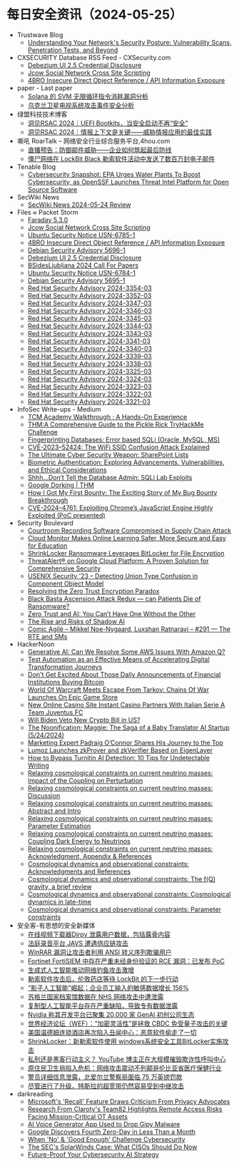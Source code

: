 # 每日安全资讯（2024-05-25）

- Trustwave Blog
  - [Understanding Your Network's Security Posture: Vulnerability Scans, Penetration Tests, and Beyond](https://www.trustwave.com/en-us/resources/blogs/trustwave-blog/understanding-your-networks-security-posture-vulnerability-scans-penetration-tests-and-beyond/)
- CXSECURITY Database RSS Feed - CXSecurity.com
  - [Debezium UI 2.5 Credential Disclosure](https://cxsecurity.com/issue/WLB-2024050075)
  - [Jcow Social Network Cross Site Scripting](https://cxsecurity.com/issue/WLB-2024050074)
  - [4BRO Insecure Direct Object Reference / API Information Exposure](https://cxsecurity.com/issue/WLB-2024050073)
- paper - Last paper
  - [Solana 的 SVM 无限循环指令消耗漏洞分析](https://paper.seebug.org/3169/)
  - [乌克兰卫星电视系统攻击事件安全分析](https://paper.seebug.org/3168/)
- 绿盟科技技术博客
  - [洞见RSAC 2024｜UEFI Bootkits，当安全启动不再“安全”](https://blog.nsfocus.net/rsac-2024uefi-bootkits/)
  - [洞见RSAC 2024｜情报上下文是关键——威胁情报应用的最佳实践](https://blog.nsfocus.net/rsac-2024/)
- 嘶吼 RoarTalk – 网络安全行业综合服务平台,4hou.com
  - [直播预告：防御邮件威胁——企业如何筑起最后防线](https://www.4hou.com/posts/MK0O)
  - [僵尸网络在 LockBit Black 勒索软件活动中发送了数百万封电子邮件](https://www.4hou.com/posts/jgyv)
- Tenable Blog
  - [Cybersecurity Snapshot: EPA Urges Water Plants To Boost Cybersecurity, as OpenSSF Launches Threat Intel Platform for Open Source Software](https://www.tenable.com/blog/cybersecurity-snapshot-epa-urges-water-plants-to-boost-cybersecurity-as-openssf-launches)
- SecWiki News
  - [SecWiki News 2024-05-24 Review](http://www.sec-wiki.com/?2024-05-24)
- Files ≈ Packet Storm
  - [Faraday 5.3.0](https://packetstormsecurity.com/files/178799/faraday-5.3.0.tar.gz)
  - [Jcow Social Network Cross Site Scripting](https://packetstormsecurity.com/files/178798/jcow142-xss.txt)
  - [Ubuntu Security Notice USN-6785-1](https://packetstormsecurity.com/files/178797/USN-6785-1.txt)
  - [4BRO Insecure Direct Object Reference / API Information Exposure](https://packetstormsecurity.com/files/178796/SA-20240522-0.txt)
  - [Debian Security Advisory 5696-1](https://packetstormsecurity.com/files/178795/dsa-5696-1.txt)
  - [Debezium UI 2.5 Credential Disclosure](https://packetstormsecurity.com/files/178794/debeziumui25-disclose.txt)
  - [BSidesLjubljana 2024 Call For Papers](https://packetstormsecurity.com/files/178793/bsidesljubljana2024-cfp.txt)
  - [Ubuntu Security Notice USN-6784-1](https://packetstormsecurity.com/files/178792/USN-6784-1.txt)
  - [Debian Security Advisory 5695-1](https://packetstormsecurity.com/files/178791/dsa-5695-1.txt)
  - [Red Hat Security Advisory 2024-3354-03](https://packetstormsecurity.com/files/178790/RHSA-2024-3354-03.txt)
  - [Red Hat Security Advisory 2024-3352-03](https://packetstormsecurity.com/files/178789/RHSA-2024-3352-03.txt)
  - [Red Hat Security Advisory 2024-3347-03](https://packetstormsecurity.com/files/178788/RHSA-2024-3347-03.txt)
  - [Red Hat Security Advisory 2024-3346-03](https://packetstormsecurity.com/files/178787/RHSA-2024-3346-03.txt)
  - [Red Hat Security Advisory 2024-3345-03](https://packetstormsecurity.com/files/178786/RHSA-2024-3345-03.txt)
  - [Red Hat Security Advisory 2024-3344-03](https://packetstormsecurity.com/files/178785/RHSA-2024-3344-03.txt)
  - [Red Hat Security Advisory 2024-3343-03](https://packetstormsecurity.com/files/178784/RHSA-2024-3343-03.txt)
  - [Red Hat Security Advisory 2024-3341-03](https://packetstormsecurity.com/files/178783/RHSA-2024-3341-03.txt)
  - [Red Hat Security Advisory 2024-3340-03](https://packetstormsecurity.com/files/178782/RHSA-2024-3340-03.txt)
  - [Red Hat Security Advisory 2024-3339-03](https://packetstormsecurity.com/files/178781/RHSA-2024-3339-03.txt)
  - [Red Hat Security Advisory 2024-3338-03](https://packetstormsecurity.com/files/178780/RHSA-2024-3338-03.txt)
  - [Red Hat Security Advisory 2024-3325-03](https://packetstormsecurity.com/files/178779/RHSA-2024-3325-03.txt)
  - [Red Hat Security Advisory 2024-3324-03](https://packetstormsecurity.com/files/178778/RHSA-2024-3324-03.txt)
  - [Red Hat Security Advisory 2024-3323-03](https://packetstormsecurity.com/files/178777/RHSA-2024-3323-03.txt)
  - [Red Hat Security Advisory 2024-3322-03](https://packetstormsecurity.com/files/178776/RHSA-2024-3322-03.txt)
  - [Red Hat Security Advisory 2024-3321-03](https://packetstormsecurity.com/files/178775/RHSA-2024-3321-03.txt)
- InfoSec Write-ups - Medium
  - [TCM Academy Walkthrough : A Hands-On Experience](https://infosecwriteups.com/tcm-academy-walkthrough-a-hands-on-experience-e891243c61a8?source=rss----7b722bfd1b8d---4)
  - [THM:A Comprehensive Guide to the Pickle Rick TryHackMe Challenge](https://infosecwriteups.com/thm-a-comprehensive-guide-to-the-pickle-rick-tryhackme-challenge-9a157238e628?source=rss----7b722bfd1b8d---4)
  - [Fingerprinting Databases: Error based SQLi (Oracle, MySQL, MS)](https://infosecwriteups.com/fingerprinting-databases-error-based-sqli-oracle-mysql-ms-08926f83124f?source=rss----7b722bfd1b8d---4)
  - [CVE-2023–52424: The WiFi SSID Confusion Attack Explained](https://infosecwriteups.com/cve-2023-52424-the-wifi-ssid-confusion-attack-explained-26e43f5cff40?source=rss----7b722bfd1b8d---4)
  - [The Ultimate Cyber Security Weapon: SharePoint Lists](https://infosecwriteups.com/the-ultimate-cyber-security-weapon-sharepoint-lists-6232b74903fb?source=rss----7b722bfd1b8d---4)
  - [Biometric Authentication: Exploring Advancements, Vulnerabilities, and Ethical Considerations](https://infosecwriteups.com/biometric-authentication-exploring-advancements-vulnerabilities-and-ethical-considerations-72cf80084ab4?source=rss----7b722bfd1b8d---4)
  - [Shhh…Don’t Tell the Database Admin: SQLi Lab Exploits](https://infosecwriteups.com/shhh-dont-tell-the-database-admin-sqli-lab-exploits-5472db4c76ce?source=rss----7b722bfd1b8d---4)
  - [Google Dorking | THM](https://infosecwriteups.com/google-dorking-thm-a87dc849c4b8?source=rss----7b722bfd1b8d---4)
  - [How I Got My First Bounty: The Exciting Story of My Bug Bounty Breakthrough](https://infosecwriteups.com/how-i-got-my-first-bounty-the-exciting-story-of-my-bug-bounty-breakthrough-d8391973ed41?source=rss----7b722bfd1b8d---4)
  - [CVE-2024–4761: Exploiting Chrome’s JavaScript Engine Highly Exploited (PoC presented)](https://infosecwriteups.com/cve-2024-4761-exploiting-chromes-javascript-engine-highly-exploited-poc-presented-dcf9cab95c00?source=rss----7b722bfd1b8d---4)
- Security Boulevard
  - [Courtroom Recording Software Compromised in Supply Chain Attack](https://securityboulevard.com/2024/05/courtroom-recording-software-compromised-in-supply-chain-attack/)
  - [Cloud Monitor Makes Online Learning Safer, More Secure and Easy for Education](https://securityboulevard.com/2024/05/cloud-monitor-makes-online-learning-safer-more-secure-and-easy-for-education/)
  - [ShrinkLocker Ransomware Leverages BitLocker for File Encryption](https://securityboulevard.com/2024/05/shrinklocker-ransomware-leverages-bitlocker-for-file-encryption/)
  - [ThreatAlert® on Google Cloud Platform: A Proven Solution for Comprehensive Security](https://securityboulevard.com/2024/05/threatalert-on-google-cloud-platform-a-proven-solution-for-comprehensive-security/)
  - [USENIX Security ’23 – Detecting Union Type Confusion in Component Object Model](https://securityboulevard.com/2024/05/usenix-security-23-detecting-union-type-confusion-in-component-object-model/)
  - [Resolving the Zero Trust Encryption Paradox](https://securityboulevard.com/2024/05/resolving-the-zero-trust-encryption-paradox/)
  - [Black Basta Ascension Attack Redux — can Patients Die of Ransomware?](https://securityboulevard.com/2024/05/ascension-black-basta-reduc-richixbw/)
  - [Zero Trust and AI: You Can’t Have One Without the Other](https://securityboulevard.com/2024/05/zero-trust-and-ai-you-cant-have-one-without-the-other/)
  - [The Rise and Risks of Shadow AI](https://securityboulevard.com/2024/05/the-rise-and-risks-of-shadow-ai/)
  - [Comic Agilé – Mikkel Noe-Nygaard, Luxshan Ratnaravi – #291 — The RTE and SMs](https://securityboulevard.com/2024/05/comic-agile-mikkel-noe-nygaard-luxshan-ratnaravi-291-the-rte-and-sms/)
- HackerNoon
  - [Generative AI: Can We Resolve Some AWS Issues With Amazon Q?](https://hackernoon.com/generative-ai-can-we-resolve-some-aws-issues-with-amazon-q?source=rss)
  - [Test Automation as an Effective Means of Accelerating Digital Transformation Journeys](https://hackernoon.com/test-automation-as-an-effective-means-of-accelerating-digital-transformation-journeys?source=rss)
  - [Don't Get Excited About Those Daily Announcements of Financial Institutions Buying Bitcoin](https://hackernoon.com/dont-get-excited-about-those-daily-announcements-of-financial-institutions-buying-bitcoin?source=rss)
  - [World Of Warcraft Meets Escape From Tarkov: Chains Of War Launches On Epic Game Store](https://hackernoon.com/world-of-warcraft-meets-escape-from-tarkov-chains-of-war-launches-on-epic-game-store?source=rss)
  - [New Online Casino Site Instant Casino Partners With Italian Serie A Team Juventus FC](https://hackernoon.com/new-online-casino-site-instant-casino-partners-with-italian-serie-a-team-juventus-fc?source=rss)
  - [Will Biden Veto New Crypto Bill in US?](https://hackernoon.com/will-biden-veto-new-crypto-bill-in-us?source=rss)
  - [The Noonification: Maggie: The Saga of a Baby Translator AI Startup (5/24/2024)](https://hackernoon.com/5-24-2024-noonification?source=rss)
  - [Marketing Expert Padraig O’Connor Shares His Journey to the Top](https://hackernoon.com/marketing-expert-padraig-oconnor-shares-his-journey-to-the-top?source=rss)
  - [Lumoz Launches zkProver and zkVerifier Based on EigenLayer](https://hackernoon.com/lumoz-launches-zkprover-and-zkverifier-based-on-eigenlayer?source=rss)
  - [How to Bypass Turnitin AI Detection: 10 Tips for Undetectable Writing](https://hackernoon.com/how-to-bypass-turnitin-ai-detection-10-tips-for-undetectable-writing?source=rss)
  - [Relaxing cosmological constraints on current neutrino masses: Impact of the Coupling on Perturbation](https://hackernoon.com/relaxing-cosmological-constraints-on-current-neutrino-masses-impact-of-the-coupling-on-perturbation?source=rss)
  - [Relaxing cosmological constraints on current neutrino masses: Discussion](https://hackernoon.com/relaxing-cosmological-constraints-on-current-neutrino-masses-discussion?source=rss)
  - [Relaxing cosmological constraints on current neutrino masses: Abstract and Intro](https://hackernoon.com/relaxing-cosmological-constraints-on-current-neutrino-masses-abstract-and-intro?source=rss)
  - [Relaxing cosmological constraints on current neutrino masses: Parameter Estimation](https://hackernoon.com/relaxing-cosmological-constraints-on-current-neutrino-masses-parameter-estimation?source=rss)
  - [Relaxing cosmological constraints on current neutrino masses: Coupling Dark Energy to Neutrinos](https://hackernoon.com/relaxing-cosmological-constraints-on-current-neutrino-masses-coupling-dark-energy-to-neutrinos?source=rss)
  - [Relaxing cosmological constraints on current neutrino masses: Acknowledgment, Appendix & References](https://hackernoon.com/relaxing-cosmological-constraints-on-current-neutrino-masses-acknowledgment-appendix-and-references?source=rss)
  - [Cosmological dynamics and observational constraints: Acknowledgments and References](https://hackernoon.com/cosmological-dynamics-and-observational-constraints-acknowledgments-and-references?source=rss)
  - [Cosmological dynamics and observational constraints: The f(Q) gravity, a brief review](https://hackernoon.com/cosmological-dynamics-and-observational-constraints-the-fq-gravity-a-brief-review?source=rss)
  - [Cosmological dynamics and observational constraints: Cosmological dynamics in late-time](https://hackernoon.com/cosmological-dynamics-and-observational-constraints-cosmological-dynamics-in-late-time?source=rss)
  - [Cosmological dynamics and observational constraints: Parameter constraints](https://hackernoon.com/cosmological-dynamics-and-observational-constraints-parameter-constraints?source=rss)
- 安全客-有思想的安全新媒体
  - [在线视频下载器Dirpy 泄露用户数据，包括露骨内容](https://www.anquanke.com/post/id/296790)
  - [法庭录音平台 JAVS 遭遇供应链攻击](https://www.anquanke.com/post/id/296787)
  - [WinRAR 漏洞让攻击者利用 ANSI 转义序列欺骗用户](https://www.anquanke.com/post/id/296784)
  - [Fortinet FortiSIEM 中存在严重未经身份验证的 RCE 漏洞：已发布 PoC](https://www.anquanke.com/post/id/296781)
  - [生成式人工智能推动网络钓鱼攻击激增](https://www.anquanke.com/post/id/296778)
  - [勒索软件攻击后，伦敦药店等待 LockBit 的下一步行动](https://www.anquanke.com/post/id/296775)
  - [“影子人工智能”崛起；企业员工输入的敏感数据增长 156%](https://www.anquanke.com/post/id/296773)
  - [苏格兰国家档案馆数据在 NHS 网络攻击中遭泄露](https://www.anquanke.com/post/id/296771)
  - [复制型人工智能平台存在严重缺陷，导致专有数据泄露](https://www.anquanke.com/post/id/296768)
  - [Nvidia 称其开发平台已聚集 20,000 家 GenAI 初创公司生态](https://www.anquanke.com/post/id/296765)
  - [世界经济论坛（WEF）：“加密灵活性”是拯救 CBDC 免受量子攻击的关键](https://www.anquanke.com/post/id/296762)
  - [美国温德姆连锁酒店再次陷入丑闻中心：恶意软件偷走了一切](https://www.anquanke.com/post/id/296759)
  - [ShrinkLocker：新勒索软件使用 windows系统安全工具BitLocker实施攻击](https://www.anquanke.com/post/id/296756)
  - [私刑还是黑客行动主义？ YouTube 博主正在大规模摧毁欺诈性呼叫中心](https://www.anquanke.com/post/id/296753)
  - [原住民卫生局陷入危机：网络攻击震动不列颠哥伦比亚省医疗保健行业](https://www.anquanke.com/post/id/296750)
  - [警员详细信息泄露，北爱尔兰警察局面临 75 万英镑罚款](https://www.anquanke.com/post/id/296747)
  - [尽管进行了升级，特斯拉的超宽带仍然容易受到中继攻击](https://www.anquanke.com/post/id/296744)
- darkreading
  - [Microsoft's 'Recall' Feature Draws Criticism From Privacy Advocates](https://www.darkreading.com/data-privacy/microsofts-recall-feature-draws-criticism-from-privacy-advocates)
  - [Research From Claroty's Team82 Highlights Remote Access Risks Facing Mission-Critical OT Assets](https://www.darkreading.com/ics-ot-security/research-from-claroty-s-team82-highlights-remote-access-risks-facing-mission-critical-ot-assets)
  - [AI Voice Generator App Used to Drop Gipy Malware](https://www.darkreading.com/threat-intelligence/ai-voice-generator-used-to-drop-gipy-malware)
  - [Google Discovers Fourth Zero-Day in Less Than a Month](https://www.darkreading.com/vulnerabilities-threats/google-discovers-fourth-zero-day-in-less-than-a-month)
  - [When 'No' &amp; 'Good Enough' Challenge Cybersecurity](https://www.darkreading.com/vulnerabilities-threats/when-no-and-good-enough-challenge-cybersecurity)
  - [The SEC's SolarWinds Case: What CISOs Should Do Now](https://www.darkreading.com/cyber-risk/the-sec-solarwinds-case-what-ciso-should-do-now)
  - [Future-Proof Your Cybersecurity AI Strategy](https://www.darkreading.com/cybersecurity-operations/future-proof-your-cybersecurity-ai-strategy)

